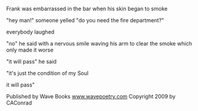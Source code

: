 Frank was embarrassed in the bar
when his skin began to smoke

"hey man!" someone yelled
"do you need the fire department?"

everybody laughed

"no" he said with 
a nervous smile waving
his arm to 
clear the smoke
which only made it worse

"it will pass" he said

"it's just the 
condition 
of my Soul

it will pass"


Published by Wave Books
www.wavepoetry.com
Copyright 2009 by CAConrad
